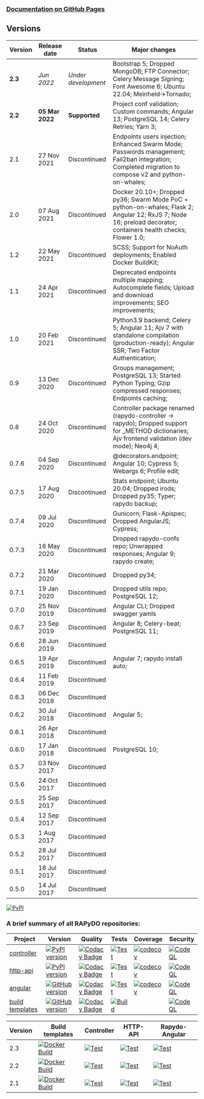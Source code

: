### [Documentation on GitHub Pages](https://rapydo.github.io/docs)

## Versions

| Version | Release date | Status | Major changes |
| --- | --- | --- | --- |
| **2.3** | *Jun 2022* | *Under development* | Bootstrap 5; Dropped MongoDB; FTP Connector; Celery Message Signing; Font Awesome 6; Ubuntu 22.04; Meinheld->Tornado; |
| **2.2** | **05 Mar 2022** | **Supported** | Project conf validation; Custom commands; Angular 13; PostgreSQL 14; Celery Retries; Yarn 3; |
| 2.1 | 27 Nov 2021 | Discontinued | Endpoints users injection; Enhanced Swarm Mode; Passwords management; Fail2ban integration; Completed migration to compose v2 and python-on-whales; |
| 2.0 | 07 Aug 2021 | Discontinued | Docker 20.10+; Dropped py36; Swarm Mode PoC + python-on-whales; Flask 2; Angular 12; RxJS 7; Node 16; preload decorator; containers health checks; Flower 1.0; |
| 1.2 | 22 May 2021 | Discontinued | SCSS; Support for NoAuth deployments; Enabled Docker BuildKit; |
| 1.1 | 24 Apr 2021 | Discontinued | Deprecated endpoints multiple mapping; Autocomplete fields; Upload and download improvements; SEO improvements; |
| 1.0 | 20 Feb 2021 | Discontinued | Python3.9 backend; Celery 5; Angular 11; Ajv 7 with standalone compilation (production-ready); Angular SSR; Two Factor Authentication; |
| 0.9 | 13 Dec 2020 | Discontinued | Groups management; PostgreSQL 13; Started Python Typing; Gzip compressed responses; Endpoints caching; |
| 0.8 | 24 Oct 2020 | Discontinued | Controller package renamed (rapydo-controller -> rapydo); Dropped support for _METHOD dictionaries; Ajv frontend validation (dev mode); Neo4j 4; |
| 0.7.6 | 04 Sep 2020 | Discontinued | @decorators.endpoint; Angular 10; Cypress 5; Webargs 6; Profile edit; |
| 0.7.5 | 17 Aug 2020 | Discontinued | Stats endpoint; Ubuntu 20.04; Dropped irods; Dropped py35; Typer; rapydo backup; |
| 0.7.4 | 09 Jul 2020 | Discontinued | Gunicorn; Flask-Apispec; Dropped AngularJS; Cypress; |
| 0.7.3 | 16 May 2020 | Discontinued | Dropped rapydo-confs repo; Unwrapped responses; Angular 9; rapydo create; |
| 0.7.2 | 21 Mar 2020 | Discontinued | Dropped py34; |
| 0.7.1 | 19 Jan 2020 | Discontinued | Dropped utils repo; PostgreSQL 12; |
| 0.7.0 | 25 Nov 2019 | Discontinued | Angular CLI; Dropped swagger yamls |
| 0.6.7 | 23 Sep 2019 | Discontinued | Angular 8; Celery-beat; PostgreSQL 11; |
| 0.6.6 | 28 Jun 2019 | Discontinued | |
| 0.6.5 | 19 Apr 2019 | Discontinued | Angular 7; rapydo install auto;|
| 0.6.4 | 11 Feb 2019 | Discontinued | |
| 0.6.3 | 06 Dec 2018 | Discontinued | |
| 0.6.2 | 30 Jul 2018 | Discontinued | Angular 5; |
| 0.6.1 | 26 Apr 2018 | Discontinued | |
| 0.6.0 | 17 Jan 2018 | Discontinued | PostgreSQL 10; |
| 0.5.7 | 03 Nov 2017 | Discontinued | |
| 0.5.6 | 24 Oct 2017 | Discontinued | |
| 0.5.5 | 25 Sep 2017 | Discontinued | |
| 0.5.4 | 12 Sep 2017 | Discontinued | |
| 0.5.3 | 1 Aug 2017 | Discontinued | |
| 0.5.2 | 28 Jul 2017 | Discontinued | |
| 0.5.1 | 18 Jul 2017 | Discontinued | |
| 0.5.0 | 14 Jul 2017 | Discontinued | |

[![PyPI](https://img.shields.io/pypi/l/rapydo-controller.svg)](https://github.com/rapydo/core/blob/master/LICENSE)

### A brief summary of all RAPyDO repositories:

| Project | Version | Quality | Tests | Coverage | Security |
| --- | --- | --- | --- | --- | --- |
| [controller](https://github.com/rapydo/do) | [![PyPI version](https://badge.fury.io/py/rapydo.svg)](https://badge.fury.io/py/rapydo) | [![Codacy Badge](https://app.codacy.com/project/badge/Grade/0668957ee3a04608887b2e9a7fdea198)](https://www.codacy.com/gh/rapydo/do?utm_source=github.com&amp;utm_medium=referral&amp;utm_content=rapydo/do&amp;utm_campaign=Badge_Grade) | [![Test](https://github.com/rapydo/do/workflows/Test/badge.svg)](https://github.com/rapydo/do/actions?query=workflow%3ATest) | [![codecov](https://codecov.io/gh/rapydo/do/branch/2.2/graph/badge.svg)](https://codecov.io/gh/rapydo/do) | [![CodeQL](https://github.com/rapydo/do/workflows/CodeQL/badge.svg)](https://github.com/rapydo/do/actions?query=workflow%3ACodeQL) |
| [http-api](https://github.com/rapydo/http-api) | [![PyPI version](https://badge.fury.io/py/rapydo-http.svg)](https://badge.fury.io/py/rapydo-http) | [![Codacy Badge](https://app.codacy.com/project/badge/Grade/7fb33f343d824eaeb323672545ad9cca)](https://www.codacy.com/gh/rapydo/http-api?utm_source=github.com&amp;utm_medium=referral&amp;utm_content=rapydo/http-api&amp;utm_campaign=Badge_Grade) | [![Test](https://github.com/rapydo/http-api/workflows/Test/badge.svg)](https://github.com/rapydo/http-api/actions?query=workflow%3ATest) | [![codecov](https://codecov.io/gh/rapydo/http-api/branch/2.2/graph/badge.svg)](https://codecov.io/gh/rapydo/http-api) | [![CodeQL](https://github.com/rapydo/http-api/workflows/CodeQL/badge.svg)](https://github.com/rapydo/http-api/actions?query=workflow%3ACodeQL) |
| [angular](https://github.com/rapydo/rapydo-angular) | [![GitHub version](https://img.shields.io/github/tag/rapydo/rapydo-angular.svg)](https://github.com/rapydo/rapydo-angular/releases) | [![Codacy Badge](https://app.codacy.com/project/badge/Grade/1e839e6b61d4465088989d068c0fcafe)](https://www.codacy.com/gh/rapydo/rapydo-angular?utm_source=github.com&amp;utm_medium=referral&amp;utm_content=rapydo/rapydo-angular&amp;utm_campaign=Badge_Grade) | [![Test](https://github.com/rapydo/rapydo-angular/workflows/Test/badge.svg)](https://github.com/rapydo/rapydo-angular/actions?query=workflow%3ATest) | [![codecov](https://codecov.io/gh/rapydo/rapydo-angular/branch/2.2/graph/badge.svg)](https://codecov.io/gh/rapydo/rapydo-angular) | [![CodeQL](https://github.com/rapydo/rapydo-angular/workflows/CodeQL/badge.svg)](https://github.com/rapydo/rapydo-angular/actions?query=workflow%3ACodeQL) |
| [build templates](https://github.com/rapydo/build-templates) | [![GitHub version](https://img.shields.io/github/tag/rapydo/build-templates.svg)](https://github.com/rapydo/build-templates/releases) | [![Codacy Badge](https://app.codacy.com/project/badge/Grade/985f3eb2469f4e3dbb84edf64d354c47)](https://www.codacy.com/gh/rapydo/build-templates?utm_source=github.com&amp;utm_medium=referral&amp;utm_content=rapydo/build-templates&amp;utm_campaign=Badge_Grade) | [![Build](https://github.com/rapydo/build-templates/workflows/Build/badge.svg)](https://github.com/rapydo/build-templates/actions?query=workflow%3A%22Build%22) |  | [![CodeQL](https://github.com/rapydo/build-templates/workflows/CodeQL/badge.svg)](https://github.com/rapydo/build-templates/actions?query=workflow%3ACodeQL) |

| Version | Build templates | Controller | HTTP-API | Rapydo-Angular |
| --- | --- | --- | --- | --- |
| 2.3 | [![Docker Build](https://github.com/rapydo/build-templates/workflows/Build/badge.svg?branch=2.3)](https://github.com/rapydo/build-templates/actions?query=branch%3A2.3+workflow%3A%22Build%22) | [![Test](https://github.com/rapydo/do/workflows/Test/badge.svg?branch=2.3)](https://github.com/rapydo/do/actions?query=branch%3A2.3+workflow%3ATest) | [![Test](https://github.com/rapydo/http-api/workflows/Test/badge.svg?branch=2.3)](https://github.com/rapydo/http-api/actions?query=branch%3A2.3+workflow%3ATest) | [![Test](https://github.com/rapydo/rapydo-angular/workflows/Test/badge.svg?branch=2.3)](https://github.com/rapydo/rapydo-angular/actions?query=branch%3A2.3+workflow%3ATest) |
| 2.2 | [![Docker Build](https://github.com/rapydo/build-templates/workflows/Build/badge.svg?branch=2.2)](https://github.com/rapydo/build-templates/actions?query=branch%3A2.2+workflow%3A%22Build%22) | [![Test](https://github.com/rapydo/do/workflows/Test/badge.svg?branch=2.2)](https://github.com/rapydo/do/actions?query=branch%3A2.2+workflow%3ATest) | [![Test](https://github.com/rapydo/http-api/workflows/Test/badge.svg?branch=2.2)](https://github.com/rapydo/http-api/actions?query=branch%3A2.2+workflow%3ATest) | [![Test](https://github.com/rapydo/rapydo-angular/workflows/Test/badge.svg?branch=2.2)](https://github.com/rapydo/rapydo-angular/actions?query=branch%3A2.2+workflow%3ATest) |
| 2.1 | [![Docker Build](https://github.com/rapydo/build-templates/workflows/Build/badge.svg?branch=2.1)](https://github.com/rapydo/build-templates/actions?query=branch%3A2.1+workflow%3A%22Build%22) | [![Test](https://github.com/rapydo/do/workflows/Test/badge.svg?branch=2.1)](https://github.com/rapydo/do/actions?query=branch%3A2.1+workflow%3ATest) | [![Test](https://github.com/rapydo/http-api/workflows/Test/badge.svg?branch=2.1)](https://github.com/rapydo/http-api/actions?query=branch%3A2.1+workflow%3ATest) | [![Test](https://github.com/rapydo/rapydo-angular/workflows/Test/badge.svg?branch=2.1)](https://github.com/rapydo/rapydo-angular/actions?query=branch%3A2.1+workflow%3ATest) |
